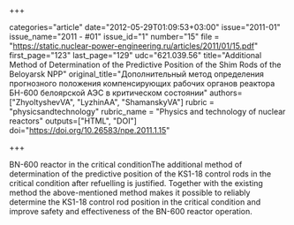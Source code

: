 +++

categories="article"
date="2012-05-29T01:09:53+03:00"
issue="2011-01"
issue_name="2011 - #01"
issue_id="1"
number="15"
file = "https://static.nuclear-power-engineering.ru/articles/2011/01/15.pdf"
first_page="123"
last_page="129"
udc="621.039.56"
title="Additional Method of Determination of the Predictive Position of the Shim Rods of the Beloyarsk NPP"
original_title="Дополнительный метод определения прогнозного положения компенсирующих рабочих органов реактора БН-600 белоярской АЭС в критическом состоянии"
authors=["ZhyoltyshevVA", "LyzhinAA", "ShamanskyVA"]
rubric = "physicsandtechnology"
rubric_name = "Physics and technology of nuclear reactors"
outputs=["HTML", "DOI"]
doi="https://doi.org/10.26583/npe.2011.1.15"

+++

BN-600 reactor in the critical conditionThe additional method of determination of the predictive position of the KS1-18 control rods in the critical condition after refuelling is justified. Together with the existing method the above-mentioned method makes it possible to reliably determine the KS1-18 control rod position in the critical condition and improve safety and effectiveness of the BN-600 reactor operation.